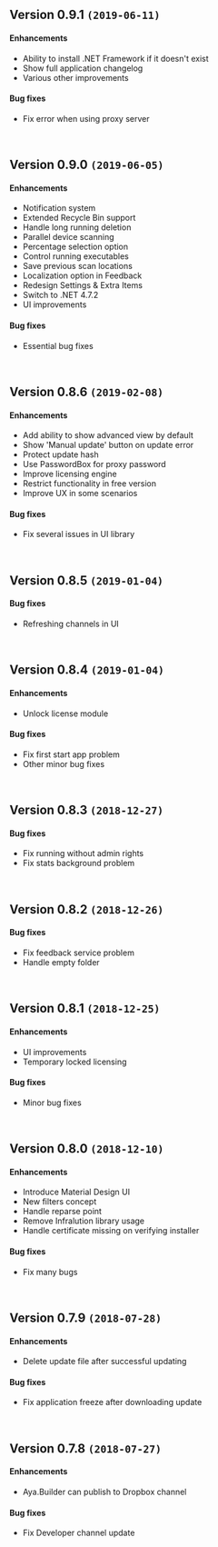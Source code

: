 ## Version 0.9.1 `(2019-06-11)`
#### Enhancements
- Ability to install .NET Framework if it doesn't exist
- Show full application changelog
- Various other improvements
#### Bug fixes
- Fix error when using proxy server

<br>

## Version 0.9.0 `(2019-06-05)`
#### Enhancements
- Notification system
- Extended Recycle Bin support
- Handle long running deletion
- Parallel device scanning
- Percentage selection option
- Control running executables
- Save previous scan locations
- Localization option in Feedback
- Redesign Settings & Extra Items
- Switch to .NET 4.7.2
- UI improvements
#### Bug fixes
- Essential bug fixes

<br>

## Version 0.8.6 `(2019-02-08)`
#### Enhancements
- Add ability to show advanced view by default
- Show 'Manual update' button on update error
- Protect update hash
- Use PasswordBox for proxy password
- Improve licensing engine
- Restrict functionality in free version
- Improve UX in some scenarios
#### Bug fixes
- Fix several issues in UI library

<br>

## Version 0.8.5 `(2019-01-04)`
#### Bug fixes
- Refreshing channels in UI

<br>

## Version 0.8.4 `(2019-01-04)`
#### Enhancements
- Unlock license module
#### Bug fixes
- Fix first start app problem
- Other minor bug fixes

<br>

## Version 0.8.3 `(2018-12-27)`
#### Bug fixes
- Fix running without admin rights
- Fix stats background problem

<br>

## Version 0.8.2 `(2018-12-26)`
#### Bug fixes
- Fix feedback service problem
- Handle empty folder

<br>

## Version 0.8.1 `(2018-12-25)`
#### Enhancements
- UI improvements
- Temporary locked licensing
#### Bug fixes
- Minor bug fixes

<br>

## Version 0.8.0 `(2018-12-10)`
#### Enhancements
- Introduce Material Design UI
- New filters concept
- Handle reparse point
- Remove Infralution library usage
- Handle certificate missing on verifying installer
#### Bug fixes
- Fix many bugs

<br>

## Version 0.7.9 `(2018-07-28)`
#### Enhancements
- Delete update file after successful updating
#### Bug fixes
- Fix application freeze after downloading update

<br>

## Version 0.7.8 `(2018-07-27)`
#### Enhancements
- Aya.Builder can publish to Dropbox channel
#### Bug fixes
- Fix Developer channel update

